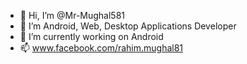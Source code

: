 - 👋 Hi, I’m @Mr-Mughal581
- 👀 I’m Android, Web, Desktop Applications Developer 
- 🌱 I’m currently working on Android
- 📫 www.facebook.com/rahim.mughal81
